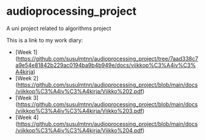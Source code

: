 # audioprocessing_project
A uni project related to algorithms project

This is a link to my work diary:
- [Week 1] (https://github.com/susulmtnn/audioprocessing_project/tree/7aad338c7a9e54e81842b229ac0194ba9b4b949e/docs/viikkop%C3%A4iv%C3%A4kirja)
- [Week 2] (https://github.com/susulmtnn/audioprocessing_project/blob/main/docs/viikkop%C3%A4iv%C3%A4kirja/Viikko%202.pdf)
- [Week 3] (https://github.com/susulmtnn/audioprocessing_project/blob/main/docs/viikkop%C3%A4iv%C3%A4kirja/Viikko%203.pdf)
- [Week 4] (https://github.com/susulmtnn/audioprocessing_project/blob/main/docs/viikkop%C3%A4iv%C3%A4kirja/Viikko%204.pdf)
